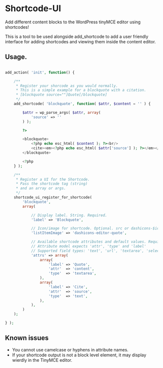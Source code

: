 Shortcode-UI
============

Add different content blocks to the WordPress tinyMCE editor using shortcodes!

This is a tool to be used alongside add_shortcode to add a user friendly interface for adding shortcodes and viewing them inside the content editor.

## Usage.

```php

add_action( 'init', function() {

	/**
	 * Register your shorcode as you would normally.
	 * This is a simple example for a blockquote with a citation.
	 * [blockquote source=""]Quote[/blockquote]
	 */
	add_shortcode( 'blockquote', function( $attr, $content = '' ) {

		$attr = wp_parse_args( $attr, array(
			'source' => ''
		) );

		?>

		<blockquote>
			<?php echo esc_html( $content ); ?><br/>
			<cite><em><?php echo esc_html( $attr['source'] ); ?></em></cite>
		</blockquote>

		<?php
	} );

	/**
	 * Register a UI for the Shortcode.
	 * Pass the shortcode tag (string)
	 * and an array or args.
	 */
	shortcode_ui_register_for_shortcode(
		'blockquote',
		array(

			// Display label. String. Required.
			'label' => 'Blockquote',

			// Icon/image for shortcode. Optional. src or dashicons-$icon. Defaults to carrot.
			'listItemImage' => 'dashicons-editor-quote',

			// Available shortcode attributes and default values. Required. Array.
			// Attribute model expects 'attr', 'type' and 'label'
			// Supported field types: 'text', 'url', 'textarea', 'select'
			'attrs' => array(
				array(
					'label' => 'Quote',
					'attr'  => 'content',
					'type'  => 'textarea',
				),
				array(
					'label' => 'Cite',
					'attr'  => 'source',
					'type'  => 'text',
				),
			),
		)
	);

} );
````

## Known issues

* You cannot use camelcase or hyphens in attribute names.
* If your shortcode output is not a block level element, it may display wierdly in the TinyMCE editor.
